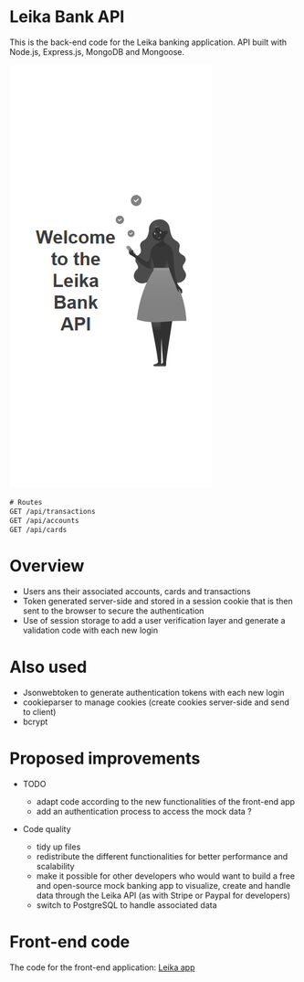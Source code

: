 # Leika Bank API
This is the back-end code for the Leika banking application. API built with Node.js, Express.js, MongoDB and Mongoose.

![Preview API](https://github.com/LSS-commits/leika_api/blob/main/screen_leika_back.PNG?raw=true)


```
# Routes
GET /api/transactions
GET /api/accounts
GET /api/cards
```

# Overview
- Users ans their associated accounts, cards and transactions
- Token generated server-side and stored in a session cookie that is then sent to the browser to secure the authentication
- Use of session storage to add a user verification layer and generate a validation code with each new login

# Also used
- Jsonwebtoken to generate authentication tokens with each new login
- cookieparser to manage cookies (create cookies server-side and send to client)
- bcrypt

# Proposed improvements
- TODO
    - adapt code according to the new functionalities of the front-end app
    - add an authentication process to access the mock data ?

- Code quality
    - tidy up files
    - redistribute the different functionalities for better performance and scalability
    - make it possible for other developers who would want to build a free and open-source mock banking app to visualize, create and handle data through the Leika API (as with Stripe or Paypal for developers)
    - switch to PostgreSQL to handle associated data
    
# Front-end code
The code for the front-end application: [Leika app](https://github.com/LSS-commits/leika_app)



